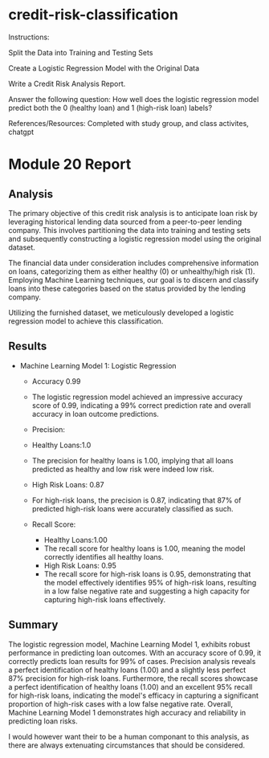# credit-risk-classification

Instructions:

Split the Data into Training and Testing Sets

Create a Logistic Regression Model with the Original Data

Write a Credit Risk Analysis Report.


Answer the following question:
    How well does the logistic regression model predict both the 0 (healthy loan) and 1 (high-risk loan) labels?

References/Resources: Completed with study group, and class activites, chatgpt

# Module 20 Report 
## Analysis

The primary objective of this credit risk analysis is to anticipate loan risk by leveraging historical lending data sourced from a peer-to-peer lending company. This involves partitioning the data into training and testing sets and subsequently constructing a logistic regression model using the original dataset.

The financial data under consideration includes comprehensive information on loans, categorizing them as either healthy (0) or unhealthy/high risk (1). Employing Machine Learning techniques, our goal is to discern and classify loans into these categories based on the status provided by the lending company.

Utilizing the furnished dataset, we meticulously developed a logistic regression model to achieve this classification.


## Results

* Machine Learning Model 1: Logistic Regression
  * Accuracy 0.99
   * The logistic regression model achieved an impressive accuracy score of 0.99, indicating a 99% correct prediction rate and overall accuracy in loan outcome predictions.
  
  * Precision:
   * Healthy Loans:1.0
    * The precision for healthy loans is 1.00, implying that all loans predicted as healthy and low risk were indeed low risk.
   * High Risk Loans: 0.87
    * For high-risk loans, the precision is 0.87, indicating that 87% of predicted high-risk loans were accurately classified as such.

  * Recall Score:
    * Healthy Loans:1.00
     * The recall score for healthy loans is 1.00, meaning the model correctly identifies all healthy loans.
    * High Risk Loans: 0.95 
     * The recall score for high-risk loans is 0.95, demonstrating that the model effectively identifies 95% of high-risk     loans, resulting in a low false negative rate and suggesting a high capacity for capturing high-risk loans effectively.


## Summary


The logistic regression model, Machine Learning Model 1, exhibits robust performance in predicting loan outcomes. With an accuracy score of 0.99, it correctly predicts loan results for 99% of cases. Precision analysis reveals a perfect identification of healthy loans (1.00) and a slightly less perfect 87% precision for high-risk loans. Furthermore, the recall scores showcase a perfect identification of healthy loans (1.00) and an excellent 95% recall for high-risk loans, indicating the model's efficacy in capturing a significant proportion of high-risk cases with a low false negative rate. Overall, Machine Learning Model 1 demonstrates high accuracy and reliability in predicting loan risks. 

I would however want their to be a human componant to this analysis, as there are always extenuating circumstances that should be considered. 
